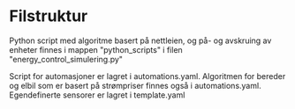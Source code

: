 # Filstruktur
Python script med algoritme basert på nettleien, og på- og avskruing av enheter finnes i mappen "python_scripts" 
i filen "energy_control_simulering.py"

Script for automasjoner er lagret i automations.yaml. Algoritmen for bereder og elbil som er basert på strømpriser finnes også i automations.yaml.
Egendefinerte sensorer er lagret i template.yaml
